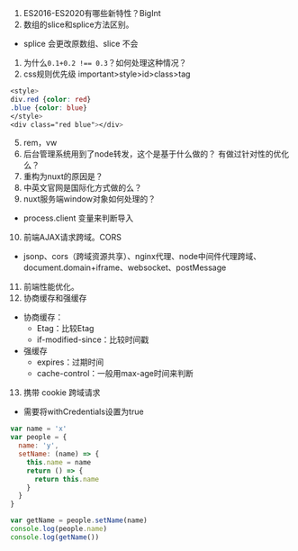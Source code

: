 1. ES2016-ES2020有哪些新特性？BigInt
2. 数组的slice和splice方法区别。
- splice 会更改原数组、slice 不会
1. 为什么`0.1+0.2 !== 0.3`？如何处理这种情况？
2. css规则优先级
important>style>id>class>tag
```css
<style>
div.red {color: red}
.blue {color: blue}
</style>
<div class="red blue"></div>
```
5. rem，vw
6. 后台管理系统用到了node转发，这个是基于什么做的？ 有做过针对性的优化么？
7. 重构为nuxt的原因是？
8. 中英文官网是国际化方式做的么？
9. nuxt服务端window对象如何处理的？
- process.client 变量来判断导入
10. 前端AJAX请求跨域。CORS
- jsonp、cors（跨域资源共享）、nginx代理、node中间件代理跨域、document.domain+iframe、websocket、postMessage
11. 前端性能优化。
12. 协商缓存和强缓存
- 协商缓存：
  - Etag：比较Etag
  - if-modified-since：比较时间戳
- 强缓存
  - expires：过期时间
  - cache-control：一般用max-age时间来判断
13. 携带 cookie 跨域请求
- 需要将withCredentials设置为true
```js
var name = 'x'
var people = {
  name: 'y',
  setName: (name) => {
    this.name = name
    return () => {
      return this.name
    }
  }
}

var getName = people.setName(name)
console.log(people.name)
console.log(getName())
```